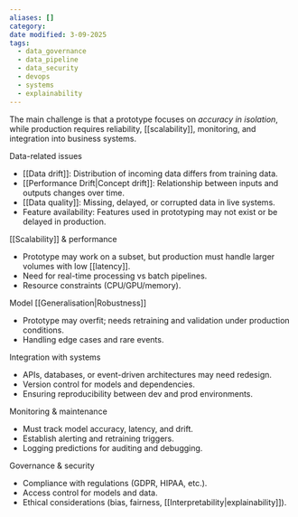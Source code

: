 ```yaml
---
aliases: []
category:
date modified: 3-09-2025
tags:
  - data_governance
  - data_pipeline
  - data_security
  - devops
  - systems
  - explainability
---
```

The main challenge is that a prototype focuses on *accuracy in isolation*, while production requires reliability, [[scalability]], monitoring, and integration into business systems.

Data-related issues
   * [[Data drift]]: Distribution of incoming data differs from training data.
   * [[Performance Drift|Concept drift]]: Relationship between inputs and outputs changes over time.
   * [[Data quality]]: Missing, delayed, or corrupted data in live systems.
   * Feature availability: Features used in prototyping may not exist or be delayed in production.

[[Scalability]] & performance
   * Prototype may work on a subset, but production must handle larger volumes with low [[latency]].
   * Need for real-time processing vs batch pipelines.
   * Resource constraints (CPU/GPU/memory).

Model [[Generalisation|Robustness]]
   * Prototype may overfit; needs retraining and validation under production conditions.
   * Handling edge cases and rare events.

Integration with systems
   * APIs, databases, or event-driven architectures may need redesign.
   * Version control for models and dependencies.
   * Ensuring reproducibility between dev and prod environments.

Monitoring & maintenance
   * Must track model accuracy, latency, and drift.
   * Establish alerting and retraining triggers.
   * Logging predictions for auditing and debugging.

Governance & security
   * Compliance with regulations (GDPR, HIPAA, etc.).
   * Access control for models and data.
   * Ethical considerations (bias, fairness, [[Interpretability|explainability]]).


